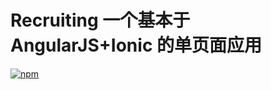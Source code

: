 Recruiting
一个基本于 AngularJS+Ionic 的单页面应用
=========================
[![npm](https://img.shields.io/npm/v/npm.svg)]()